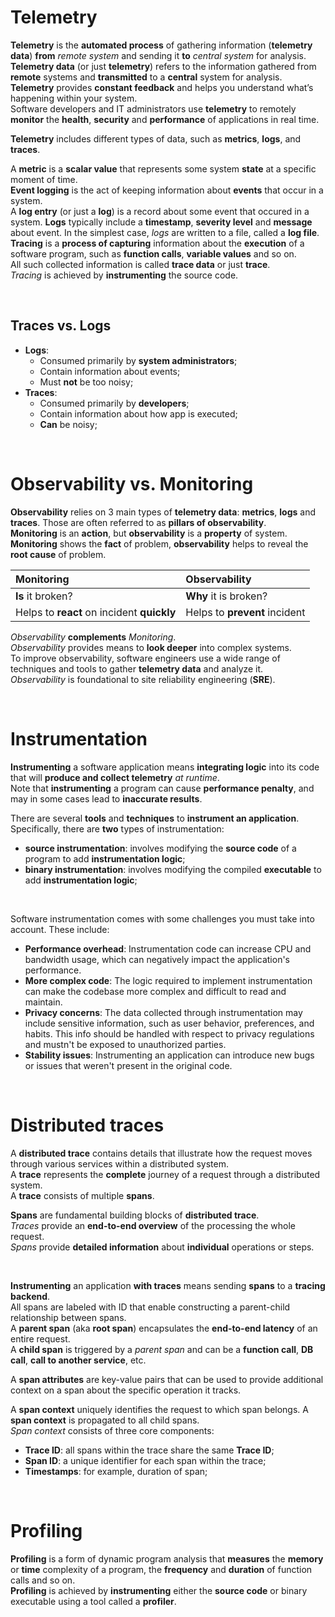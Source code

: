 # Telemetry
**Telemetry** is the **automated process** of gathering information (**telemetry data**) **from** *remote system* and sending it **to** *central system* for analysis.<br>
**Telemetry data** (or just **telemetry**) refers to the information gathered from **remote** systems and **transmitted** to a **central** system for analysis.<br>
**Telemetry** provides **constant feedback** and helps you understand what’s happening within your system.<br>
Software developers and IT administrators use **telemetry** to remotely **monitor** the **health**, **security** and **performance** of applications in real time.<br>

**Telemetry** includes different types of data, such as **metrics**, **logs**, and **traces**.<br>

A **metric** is a **scalar value** that represents some system **state** at a specific moment of time.<br>
**Event logging** is the act of keeping information about **events** that occur in a system.<br>
A **log entry** (or just a **log**) is a record about some event that occured in a system. **Logs** typically include a **timestamp**, **severity level** and **message** about event. In the simplest case, _logs_ are written to a file, called a **log file**.<br>
**Tracing** is a **process of capturing** information about the **execution** of a software program, such as **function calls**, **variable values** and so on.<br>
All such collected information is called **trace data** or just **trace**.<br>
_Tracing_ is achieved by **instrumenting** the source code.<br>

<br>

## Traces vs. Logs
- **Logs**:
    - Consumed primarily by **system administrators**;
    - Contain information about events;
    - Must **not** be too noisy;
- **Traces**:
    - Consumed primarily by **developers**;
    - Contain information about how app is executed;
    - **Can** be noisy;

<br>

# Observability vs. Monitoring
**Observability** relies on 3 main types of **telemetry data**: **metrics**, **logs** and **traces**. Those are often referred to as **pillars of observability**.<br>
**Monitoring** is an **action**, but **observability** is a **property** of system.<br>
**Monitoring** shows the **fact** of problem, **observability** helps to reveal the **root cause** of problem.<br>

| Monitoring                                 | Observability                 |
|:-------------------------------------------|:------------------------------|
| **Is** it broken?                          | **Why** it is broken?         |
| Helps to **react** on incident **quickly** | Helps to **prevent** incident |

_Observability_ **complements** _Monitoring_.<br>
_Observability_ provides means to **look deeper** into complex systems.<br>
To improve observability, software engineers use a wide range of techniques and tools to gather **telemetry data** and analyze it.<br>
_Observability_ is foundational to site reliability engineering (**SRE**).<br>

<br>

# Instrumentation
**Instrumenting** a software application means **integrating logic** into its code that will **produce and collect telemetry** _at runtime_.<br>
Note that **instrumenting** a program can cause **performance penalty**, and may in some cases lead to **inaccurate results**.<br>

There are several **tools** and **techniques** to **instrument an application**. Specifically, there are **two** types of instrumentation:
- **source instrumentation**: involves modifying the **source code** of a program to add **instrumentation logic**;
- **binary instrumentation**: involves modifying the compiled **executable** to add **instrumentation logic**;

<br>

Software instrumentation comes with some challenges you must take into account. These include:
- **Performance overhead**: Instrumentation code can increase CPU and bandwidth usage, which can negatively impact the application's performance.
- **More complex code**: The logic required to implement instrumentation can make the codebase more complex and difficult to read and maintain.
- **Privacy concerns**: The data collected through instrumentation may include sensitive information, such as user behavior, preferences, and habits. This info should be handled with respect to privacy regulations and mustn't be exposed to unauthorized parties.
- **Stability issues**: Instrumenting an application can introduce new bugs or issues that weren't present in the original code.

<br>

# Distributed traces
A **distributed trace** contains details that illustrate how the request moves through various services within a distributed system.<br>
A **trace** represents the **complete** journey of a request through a distributed system.<br>
A **trace** consists of multiple **spans**.<br>

**Spans** are fundamental building blocks of **distributed trace**.<br>
_Traces_ provide an **end-to-end overview** of the processing the whole request.<br>
_Spans_ provide **detailed information** about **individual** operations or steps.<br>

<br>

**Instrumenting** an application **with traces** means sending **spans** to a **tracing backend**.<br>
All spans are labeled with ID that enable constructing a parent-child relationship between spans.<br>
A **parent span** (aka **root span**) encapsulates the **end-to-end latency** of an entire request.<br>
A **child span** is triggered by a _parent span_ and can be a **function call**, **DB call**, **call to another service**, etc.<br>

A **span attributes** are key-value pairs that can be used to provide additional context on a span about the specific operation it tracks.<br>

A **span context** uniquely identifies the request to which span belongs. A **span context** is propagated to all child spans.<br>
_Span context_ consists of three core components:
- **Trace ID**: all spans within the trace share the same **Trace ID**;
- **Span ID**: a unique identifier for each span within the trace;
- **Timestamps**: for example, duration of span;

<br>

# Profiling
**Profiling** is a form of dynamic program analysis that **measures** the **memory** or **time** complexity of a program, the **frequency** and **duration** of function calls and so on.<br>
**Profiling** is achieved by **instrumenting** either the **source code** or binary executable using a tool called a **profiler**.<br>

